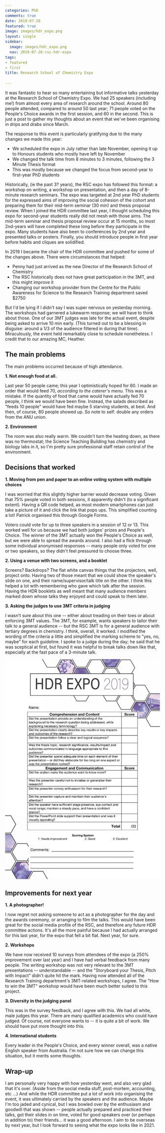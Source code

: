 ```yaml
---
categories: PhD
comments: true
date: 2019-07-20
featured: true
image: images/hdr_expo.png
layout: single
sidebar:
  image: images/hdr_expo.png
  nav: 2019-07-20-rsc-hdr-expo
tags:
- featured
- first
title: Research School of Chemistry Expo

---
```


It was fantastic to hear so many entertaining but informative talks yesterday at the Research School of Chemistry Expo. We had 25 speakers (including me!) from almost every area of research around the school. Around 80 people attended, compared to around 50 last year; 71 people voted on the People's Choice awards in the first session, and 60 in the second. This is just a post to gather my thoughts about an event that we've been organising in drips and drabs since March.

The response to this event is particularly gratifying due to the many changes we made this year:
- We scheduled the expo in July rather than late November, opening it up to Honours students who mostly have left by November
- We changed the talk time from 8 minutes to 3 minutes, following the 3 Minute Thesis format
- This was mostly because we changed the focus from second-year to first-year PhD students

Historically, (ie the past 3? years), the RSC expo has followed this format: a workshop on writing, a workshop on presentation, and then a day of 8-minute research seminars. The expo was targeted at 2nd year PhD students for the expressed aims of improving the social cohesion of the cohort and preparing them for their mid-term seminar (30 min) and thesis proposal review. When I joined the HDR committee last year, I thought scheduling this expo for second-year students really did not mesh with those aims. The mid-term seminar and thesis proposal review occur at 15 months, so most 2nd-years will have completed these long before they participate in the expo. Many students have also been to conferences by 2nd year and presented talks or posters. Finally, you should introduce people in first year before habits and cliques are solidified.

In 2019 I became the chair of the HDR committee and pushed for some of the changes above. There were circumstances that helped:
- Penny had just arrived as the new Director of the Research School of Chemistry
- The RSC historically does not have great participation in the 3MT, and this might improve it
- Changing our workshop provider from the Centre for the Public Awareness for Science to the Research Training department saved $2750

But I'd be lying if I didn't say I was super nervous on yesterday morning. The workshops had garnered a lukewarm response; we will have to think about those. One of our 3MT judges was late for the actual event, despite being asked to arrive 10 min early. (This turned out to be a blessing in disguise: around a 1/3 of the audience filtered in during that time). Miraculously, the event held remarkably close to schedule nonetheless. I credit that to our amazing MC, Heather.

## The main problems

The main problems occurred because of high attendance.

**1. Not enough food at all.**

Last year 50 people came; this year I optimistically hoped for 60. I made an order that would feed 70, *according to the caterer's menu*. This was a mistake. If the quantity of food that came would have actually fed 70 people, I think we would have been fine. Instead, the salads described as "feeds 10 people" would have fed maybe 5 starving students, at best. And then, of course, 80 people showed up. So note to self: double any orders from the ANU union. 

**2. Environment**

The room was also really warm. We couldn't turn the heating down, as there was no thermostat; the Science Teaching Building has chemistry and biology labs in it, so I'm pretty sure professional staff retain control of the environment. 

## Decisions that worked

**1. Moving from pen and paper to an online voting system with multiple choices**

I was worried that this slightly higher barrier would decrease voting. Given that 75% people voted in both sessions, it apparently didn't (to a significant extent). Having a QR code helped, as most modern smartphones can just take a picture of it and click the link that pops ups. This simplified counting a lot! Patrick organised this through Google Forms. 

Voters could vote for up to three speakers in a session of 12 or 13. This worked well for us because we had both judges' prizes and People's Choice. The winner of the 3MT actually won the People's Choice as well, but we were able to spread the awards around. I also had a flick through some individual anonymised responses -- many people only voted for one or two speakers, so they didn't feel pressured to choose three.

**2. Using a venue with two screens, and a booklet**

Screens? Backdrops? The flat white canvas things that the projectors, well, project onto. Having two of those meant that we could show the speaker's slide on one, and their name/supervisor/talk title on the other. I think this helped a lot with remembering who gave which talk after the session. Having the HDR booklets as well meant that many audience members marked down whose talks they enjoyed and could speak to them later.

**3. Asking the judges to use 3MT criteria in judging**

I wasn't sure about this one -- either about treading on their toes or about enforcing 3MT values. The 3MT, for example, wants speakers to tailor their talk to a general audience -- but the RSC 3MT is for a general audience with tertiary degrees in chemistry. I think, overall, it worked. I modified the wording of the criteria a little and simplified the marking scheme to "yes, no, maybe" for each guideline. I spoke to a judge during the day; he said that he was sceptical at first, but found it was helpful to break talks down like that, especially at the fast pace of a 3-minute talk. 

![Example marking sheet](/images/voting_sheets.png) 

## Improvements for next year
**1. A photographer!**

I now regret not asking someone to act as a photographer for the day and the awards ceremony, or arranging to film the talks. This would have been great for the social media profile of the RSC, and therefore any future HDR committee actions. It's all the more painful because I had actually arranged for this last year, for the expo that fell a bit flat. Next year, for sure.

**2. Workshops**

We have now received 10 surveys from attendees of the expo (a 250% improvement over last year) and I have had verbal feedback from many people. The writing workshop was not very relevant to the 3MT presentations -- understandable -- and the "Storyboard your Thesis, Pitch with Impact" didn't quite hit the mark. Having now attended all of the Research Training department's 3MT-related workshops, I agree. The "How to win the 3MT" workshop would have been much better suited to this project.

**3. Diversity in the judging panel**

This was in the survey feedback, and I agree with this. We had all white, male judges this year. There are many qualified academics who could have judged. Of course, not everyone wants to -- it is quite a bit of work. We should have put more thought into this.

**4. International students**

Every leader in the People's Choice, and every winner overall, was a native English speaker from Australia. I'm not sure how we can change this situation, but it merits some thoughts.


## Wrap-up

I am personally very happy with how yesterday went, and also very glad that it's over. (Aside from the social media stuff, post-mortem, accounting, etc ...) And while the HDR committee put a lot of work into organising the event, it was ultimately carried by the speakers and the audience. Maybe I'm too jaded and cynical, but I was bowled over by the enthusiasm and goodwill that was shown -- people actually prepared and practiced their talks, got their slides in on time, voted for good speakers over (or perhaps in addition to) their friends... it was a good afternoon. I aim to be overseas by next year, but I look forward to seeing what the expo looks like in 2021.